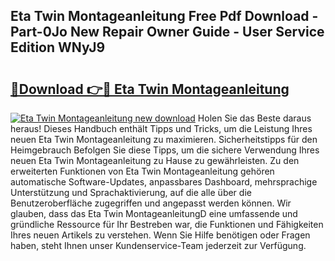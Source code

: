 ## Eta Twin Montageanleitung Free Pdf Download - Part-0Jo New Repair Owner Guide - User Service Edition WNyJ9

# <h2><a href="http://df88mz.blite.top/?on=Eta+Twin+Montageanleitung">🔗Download 👉🔴 Eta Twin Montageanleitung</a></h2>

[![Eta Twin Montageanleitung new download](https://i.imgur.com/lujVjoI.png)](http://df88mz.blite.top/?on=Eta+Twin+Montageanleitung)
Holen Sie das Beste daraus heraus! Dieses Handbuch enthält Tipps und Tricks, um die Leistung Ihres neuen Eta Twin Montageanleitung zu maximieren. Sicherheitstipps für den Heimgebrauch Befolgen Sie diese Tipps, um die sichere Verwendung Ihres neuen Eta Twin Montageanleitung zu Hause zu gewährleisten. Zu den erweiterten Funktionen von Eta Twin Montageanleitung gehören automatische Software-Updates, anpassbares Dashboard, mehrsprachige Unterstützung und Sprachaktivierung, auf die alle über die Benutzeroberfläche zugegriffen und angepasst werden können. Wir glauben, dass das Eta Twin MontageanleitungD eine umfassende und gründliche Ressource für Ihr Bestreben war, die Funktionen und Fähigkeiten Ihres neuen Artikels zu verstehen. Wenn Sie Hilfe benötigen oder Fragen haben, steht Ihnen unser Kundenservice-Team jederzeit zur Verfügung.
